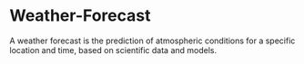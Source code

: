 # Weather-Forecast
A weather forecast is the prediction of atmospheric conditions for a specific location and time, based on scientific data and models.
